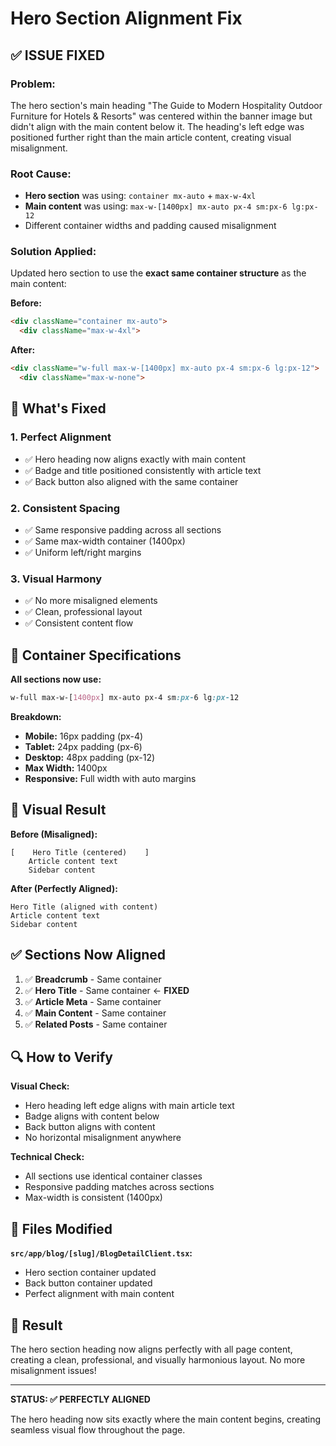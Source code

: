 # Hero Section Alignment Fix

## ✅ ISSUE FIXED

### **Problem:**
The hero section's main heading "The Guide to Modern Hospitality Outdoor Furniture for Hotels & Resorts" was centered within the banner image but didn't align with the main content below it. The heading's left edge was positioned further right than the main article content, creating visual misalignment.

### **Root Cause:**
- **Hero section** was using: `container mx-auto` + `max-w-4xl`
- **Main content** was using: `max-w-[1400px] mx-auto px-4 sm:px-6 lg:px-12`
- Different container widths and padding caused misalignment

### **Solution Applied:**
Updated hero section to use the **exact same container structure** as the main content:

**Before:**
```html
<div className="container mx-auto">
  <div className="max-w-4xl">
```

**After:**
```html
<div className="w-full max-w-[1400px] mx-auto px-4 sm:px-6 lg:px-12">
  <div className="max-w-none">
```

## 🎯 What's Fixed

### **1. Perfect Alignment**
- ✅ Hero heading now aligns exactly with main content
- ✅ Badge and title positioned consistently with article text
- ✅ Back button also aligned with the same container

### **2. Consistent Spacing**
- ✅ Same responsive padding across all sections
- ✅ Same max-width container (1400px)
- ✅ Uniform left/right margins

### **3. Visual Harmony**
- ✅ No more misaligned elements
- ✅ Clean, professional layout
- ✅ Consistent content flow

## 📐 Container Specifications

**All sections now use:**
```css
w-full max-w-[1400px] mx-auto px-4 sm:px-6 lg:px-12
```

**Breakdown:**
- **Mobile:** 16px padding (px-4)
- **Tablet:** 24px padding (px-6) 
- **Desktop:** 48px padding (px-12)
- **Max Width:** 1400px
- **Responsive:** Full width with auto margins

## 🎨 Visual Result

**Before (Misaligned):**
```
[    Hero Title (centered)    ]
    Article content text
    Sidebar content
```

**After (Perfectly Aligned):**
```
Hero Title (aligned with content)
Article content text
Sidebar content
```

## ✅ Sections Now Aligned

1. ✅ **Breadcrumb** - Same container
2. ✅ **Hero Title** - Same container ← **FIXED**
3. ✅ **Article Meta** - Same container
4. ✅ **Main Content** - Same container
5. ✅ **Related Posts** - Same container

## 🔍 How to Verify

**Visual Check:**
- Hero heading left edge aligns with main article text
- Badge aligns with content below
- Back button aligns with content
- No horizontal misalignment anywhere

**Technical Check:**
- All sections use identical container classes
- Responsive padding matches across sections
- Max-width is consistent (1400px)

## 📁 Files Modified

**`src/app/blog/[slug]/BlogDetailClient.tsx`:**
- Hero section container updated
- Back button container updated
- Perfect alignment with main content

## 🎉 Result

The hero section heading now aligns perfectly with all page content, creating a clean, professional, and visually harmonious layout. No more misalignment issues!

---

**STATUS: ✅ PERFECTLY ALIGNED**

The hero heading now sits exactly where the main content begins, creating seamless visual flow throughout the page.
